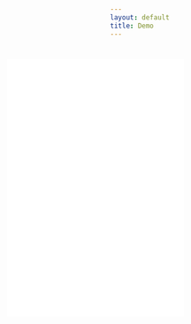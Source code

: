 ```yaml
---
layout: default
title: Demo
---
```


<iframe id="browser" scrolling="no" frameborder="0"	width="320px" height="464px"
									style="left: 42px; top: 161px; position: absolute;"
									src="/src/launcher.html"></iframe>